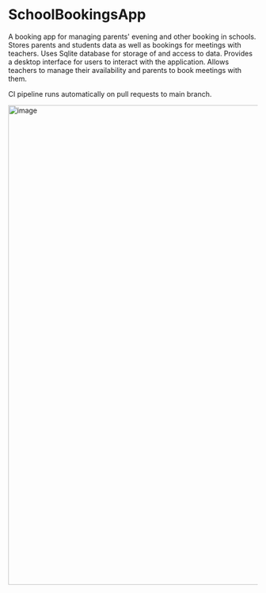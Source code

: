 # SchoolBookingsApp
A booking app for managing parents' evening and other booking in schools. Stores parents and students data as well as 
bookings for meetings with teachers. Uses Sqlite database for storage of and access to data. Provides a desktop interface 
for users to interact with the application. Allows teachers to manage their availability and parents to book meetings 
with them.

CI pipeline runs automatically on pull requests to main branch.

<img width="1909" height="968" alt="image" src="https://github.com/user-attachments/assets/771d4dd3-fb38-4bea-bc10-a7a021a4b8df" />
